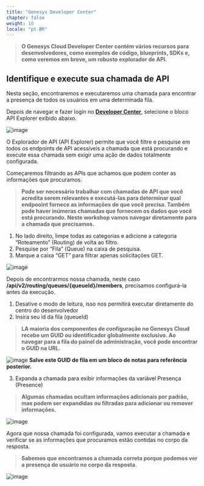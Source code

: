 ```yaml
---
title: "Genesys Developer Center"
chapter: false
weight: 10
locale: "pt-BR"
---
```


> **O Genesys Cloud Developer Center contém vários recursos para desenvolvedores, como exemplos de código, blueprints, SDKs e, como veremos em breve, um robusto explorador de API.**





## Identifique e execute sua chamada de API

Nesta seção, encontraremos e executaremos uma chamada para encontrar a presença de todos os usuários em uma determinada fila.

Depois de navegar e fazer login no **[Developer Center](https://developer.genesys.cloud/)**, selecione o bloco API Explorer exibido abaixo.

![image](/images/devcenter.PNG)

O Explorador de API (API Explorer) permite que você filtre e pesquise em todos os endpoints de API acessíveis a chamada que está procurando e execute essa chamada sem exigir uma ação de dados totalmente configurada.

Começaremos filtrando as APIs que achamos que podem conter as informações que procuramos.
>**Pode ser necessário trabalhar com chamadas de API que você acredita serem relevantes e executá-las para determinar qual endpooint fornece as informações de que você precisa. Também pode haver inúmeras chamadas que fornecem os dados que você está procurando. Neste workshop vamos navegar diretamente para a chamada que precisamos.**

1. No lado direito, limpe todas as categorias e adicione a categoria “Roteamento” (Routing) de volta ao filtro.
2. Pesquise por “Fila” (Queue) na caixa de pesquisa.
3. Marque a caixa “GET” para filtrar apenas solicitações GET.

![image](/images/explorerfilter.PNG)

Depois de encontrarmos nossa chamada, neste caso **/api/v2/routing/queues/{queueId}/members**, precisamos configurá-la antes da execução.

1. Desative o modo de leitura, isso nos permitirá executar diretamente do centro do desenvolvedor
2. Insira seu id da fila (queueId)
>**LA maioria dos componentes de configuração no Genesys Cloud recebe um GUID ou identificador globalmente exclusivo. Ao navegar para a fila do painel de administração, você pode encontrar o GUID na URL.**

![image](/images/queueguid.PNG)
**Salve este GUID de fila em um bloco de notas para referência posterior.**

3. Expanda a chamada para exibir informações da variável Presença (Presence)
>**Algumas chamadas ocultam informações adicionais por padrão, mas podem ser expandidas ou filtradas para adicionar ou remover informações.**

![image](/images/explorerconfig.PNG)

Agora que nossa chamada foi configurada, vamos executar a chamada e verificar se as informações que procuramos estão contidas no corpo da resposta.
>**Sabemos que encontramos a chamada correta porque podemos ver a presença do usuário no corpo da resposta.**

![image](/images/explorerexecute.PNG)

